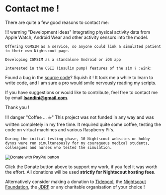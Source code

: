 # Contact me !

There are quite a few good reasons to contact me:

!!! warning "Development ideas"
    Integrating physical activity data from Apple Watch, Android Wear and other activity sensors into the model.

    Offering CGMSIM as a service, so anyone could link a simulated patient to their own Nightscout page.

    Developing CGMSIM as a standalone Android or iOS app

    Interested in the CSII (insulin pump) features of the sim ? :wink:

Found a bug in the [source code](https://github.com/lsandini/cgmsim)? Squish it ! It took me a while to learn to write code, and I am sure a pro would smile nervously reading my scripts.

If you have suggestions or would like to contribute, feel free to contact me by email **<lsandini@gmail.com>**.

Thank you !

!!! danger "Coffee ... :coffee:"
    This project was not funded in any way and was written completely in my free time. It required quite some coffee, testing the code on virtual machines and various Raspberry Pi's. 
    
    During the initial testing phase, 10 Nightscout websites on hobby dynos were run simultaneously for my courageous medical students, colleagues and nurses who tested the simulation.

<form action="https://www.paypal.com/donate" method="post" target="_top">
<input type="hidden" name="business" value="XHKH4ATJDS5AG" />
<input type="hidden" name="no_recurring" value="1" />
<input type="hidden" name="item_name" value="Type 1 Diabetes Simulator" />
<input type="hidden" name="currency_code" value="EUR" />
<input type="image" src="https://www.paypalobjects.com/en_US/i/btn/btn_donate_SM.gif" border="0" name="submit" title="PayPal - The safer, easier way to pay online!" alt="Donate with PayPal button" />
<img alt="" border="0" src="https://www.paypal.com/en_FI/i/scr/pixel.gif" width="1" height="1" />
</form>

Click the Donate button above to support my work, if you feel it was worth the effort. All donations will be used **strictly for Nightscout hosting fees**. 

Alternatively consider making a donation to [Tidepool](https://tidepool.salsalabs.org/tidepool-donate/index.html), the [Nightscout Foundation](https://www.nightscoutfoundation.org/donate), the [JDRF](https://www2.jdrf.org/site/Donation2?2376.donation=form1&df_id=2376&s_src=jdrf.org&s_subsrc=siteMenuButton) or any charitable organisation of your choice !